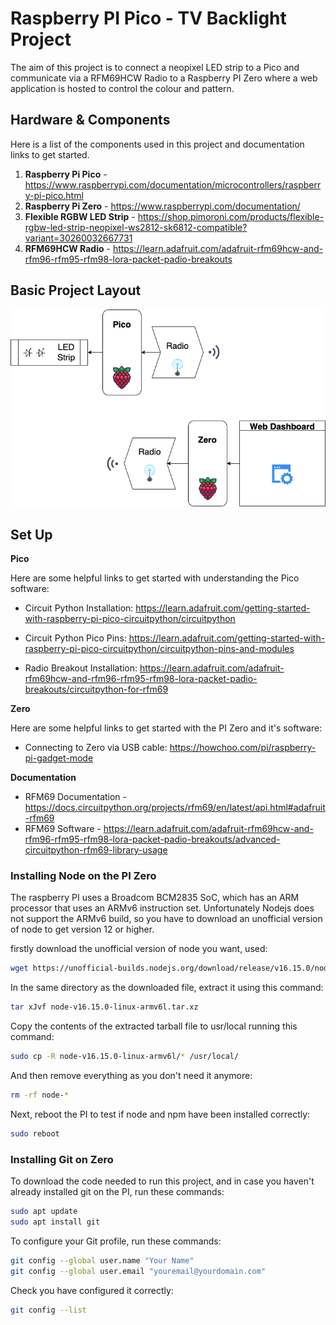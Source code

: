 # Raspberry PI Pico - TV Backlight Project

The aim of this project is to connect a neopixel LED strip to a Pico and communicate via a RFM69HCW Radio to a Raspberry PI Zero where a web application is hosted to control the colour and pattern.

## Hardware & Components

Here is a list of the components used in this project and documentation links to get started.

1. **Raspberry Pi Pico** - https://www.raspberrypi.com/documentation/microcontrollers/raspberry-pi-pico.html
2. **Raspberry Pi Zero** - https://www.raspberrypi.com/documentation/
3. **Flexible RGBW LED Strip** - https://shop.pimoroni.com/products/flexible-rgbw-led-strip-neopixel-ws2812-sk6812-compatible?variant=30260032667731
4. **RFM69HCW Radio** - https://learn.adafruit.com/adafruit-rfm69hcw-and-rfm96-rfm95-rfm98-lora-packet-padio-breakouts

## Basic Project Layout

![Basic Visuals for Project Hardware](./Resources/project-layout.png)

## Set Up

**Pico**

Here are some helpful links to get started with understanding the Pico software:

- Circuit Python Installation: https://learn.adafruit.com/getting-started-with-raspberry-pi-pico-circuitpython/circuitpython

- Circuit Python Pico Pins: https://learn.adafruit.com/getting-started-with-raspberry-pi-pico-circuitpython/circuitpython-pins-and-modules

- Radio Breakout Installation: https://learn.adafruit.com/adafruit-rfm69hcw-and-rfm96-rfm95-rfm98-lora-packet-padio-breakouts/circuitpython-for-rfm69

**Zero**

Here are some helpful links to get started with the PI Zero and it's software:

- Connecting to Zero via USB cable: https://howchoo.com/pi/raspberry-pi-gadget-mode

**Documentation**

- RFM69 Documentation - https://docs.circuitpython.org/projects/rfm69/en/latest/api.html#adafruit-rfm69
- RFM69 Software - https://learn.adafruit.com/adafruit-rfm69hcw-and-rfm96-rfm95-rfm98-lora-packet-padio-breakouts/advanced-circuitpython-rfm69-library-usage

### Installing Node on the PI Zero

The raspberry PI uses a Broadcom BCM2835 SoC, which has an ARM processor that uses an ARMv6 instruction set. Unfortunately Nodejs does not support the ARMv6 build, so you have to download an unofficial version of node to get version 12 or higher.

firstly download the unofficial version of node you want, used:

```bash
wget https://unofficial-builds.nodejs.org/download/release/v16.15.0/node-v16.15.0-linux-armv6l.tar.xz
```

In the same directory as the downloaded file, extract it using this command:

```bash
tar xJvf node-v16.15.0-linux-armv6l.tar.xz
```

Copy the contents of the extracted tarball file to usr/local running this command:

```bash
sudo cp -R node-v16.15.0-linux-armv6l/* /usr/local/
```

And then remove everything as you don't need it anymore:

```bash
rm -rf node-*
```

Next, reboot the PI to test if node and npm have been installed correctly:

```bash
sudo reboot
```

### Installing Git on Zero

To download the code needed to run this project, and in case you haven't already installed git on the PI, run these commands:

```bash
sudo apt update
sudo apt install git
```

To configure your Git profile, run these commands:

```bash
git config --global user.name "Your Name"
git config --global user.email "youremail@yourdomain.com"
```

Check you have configured it correctly:

```bash
git config --list
```
